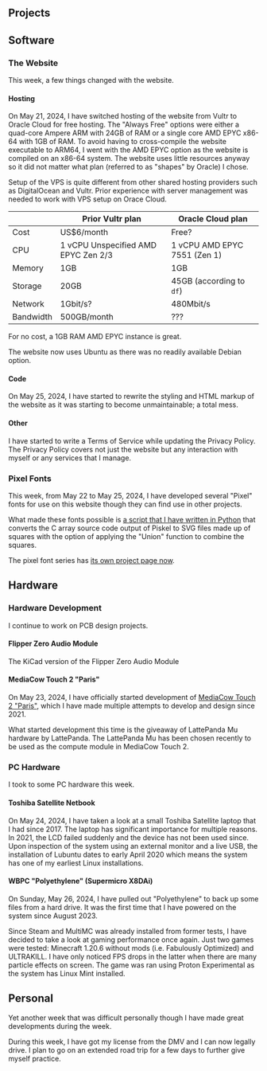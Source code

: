 
## Projects

## Software

### The Website
This week, a few things changed with the website.

#### Hosting
On May 21, 2024, I have switched hosting of the website from Vultr to Oracle Cloud for free hosting. The "Always Free" options were either a quad-core Ampere ARM with 24GB of RAM or a single core AMD EPYC x86-64 with 1GB of RAM. To avoid having to cross-compile the website executable to ARM64, I went with the AMD EPYC option as the website is compiled on an x86-64 system. The website uses little resources anyway so it did not matter what plan (referred to as "shapes" by Oracle) I chose.

Setup of the VPS is quite different from other shared hosting providers such as DigitalOcean and Vultr. Prior experience with server management was needed to work with VPS setup on Orace Cloud.

|           | Prior Vultr plan                    | Oracle Cloud plan            |
| --------- | ----------------------------------- | ---------------------------- | 
| Cost      | US$6/month                          | Free?                        |
| CPU       | 1 vCPU Unspecified AMD EPYC Zen 2/3 | 1 vCPU AMD EPYC 7551 (Zen 1) |
| Memory    | 1GB                                 | 1GB                          |
| Storage   | 20GB                                | 45GB (according to `df`)     |
| Network   | 1Gbit/s?                            | 480Mbit/s                    |
| Bandwidth | 500GB/month                         | ???                          |

For no cost, a 1GB RAM AMD EPYC instance is great.

The website now uses Ubuntu as there was no readily available Debian option.

#### Code
On May 25, 2024, I have started to rewrite the styling and HTML markup of the website as it was starting to become unmaintainable; a total mess.

#### Other
I have started to write a Terms of Service while updating the Privacy Policy. The Privacy Policy covers not just the website but any interaction with myself or any services that I manage.

### Pixel Fonts
This week, from May 22 to May 25, 2024, I have developed several "Pixel" fonts for use on this website though they can find use in other projects.

What made these fonts possible is [a script that I have written in Python](https://github.com/ctcl-bregis/script-dump/blob/main/converters/piskelc2svg.py) that converts the C array source code output of Piskel to SVG files made up of squares with the option of applying the "Union" function to combine the squares.

The pixel font series has [its own project page now](../../fonts/).

## Hardware

### Hardware Development
I continue to work on PCB design projects.

#### Flipper Zero Audio Module
The KiCad version of the Flipper Zero Audio Module 

#### MediaCow Touch 2 "Paris"
On May 23, 2024, I have officially started development of [MediaCow Touch 2 "Paris"](../../projects/mct2/), which I have made multiple attempts to develop and design since 2021. 

What started development this time is the giveaway of LattePanda Mu hardware by LattePanda. The LattePanda Mu has been chosen recently to be used as the compute module in MediaCow Touch 2. 

### PC Hardware
I took to some PC hardware this week.

#### Toshiba Satellite Netbook
On May 24, 2024, I have taken a look at a small Toshiba Satellite laptop that I had since 2017. The laptop has significant importance for multiple reasons. In 2021, the LCD failed suddenly and the device has not been used since. Upon inspection of the system using an external monitor and a live USB, the installation of Lubuntu dates to early April 2020 which means the system has one of my earliest Linux installations. 

#### WBPC "Polyethylene" (Supermicro X8DAi)
On Sunday, May 26, 2024, I have pulled out "Polyethylene" to back up some files from a hard drive. It was the first time that I have powered on the system since August 2023. 

Since Steam and MultiMC was already installed from former tests, I have decided to take a look at gaming performance once again. Just two games were tested: Minecraft 1.20.6 without mods (i.e. Fabulously Optimized) and ULTRAKILL. I have only noticed FPS drops in the latter when there are many particle effects on screen. The game was ran using Proton Experimental as the system has Linux Mint installed.

## Personal
Yet another week that was difficult personally though I have made great developments during the week.

During this week, I have got my license from the DMV and I can now legally drive. I plan to go on an extended road trip for a few days to further give myself practice.


